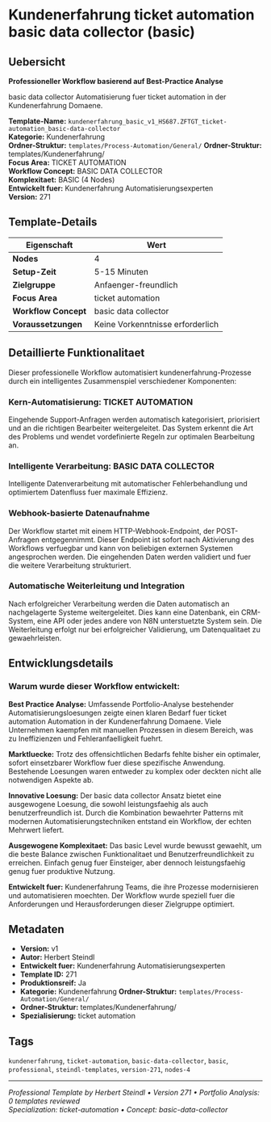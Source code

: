 # Kundenerfahrung ticket automation basic data collector (basic)

## Uebersicht

**Professioneller Workflow basierend auf Best-Practice Analyse**

basic data collector Automatisierung fuer ticket automation in der Kundenerfahrung Domaene.

**Template-Name:** `kundenerfahrung_basic_v1_HS687.ZFTGT_ticket-automation_basic-data-collector`  
**Kategorie:** Kundenerfahrung  
**Ordner-Struktur:** `templates/Process-Automation/General/`
**Ordner-Struktur:** templates/Kundenerfahrung/  
**Focus Area:** TICKET AUTOMATION  
**Workflow Concept:** BASIC DATA COLLECTOR  
**Komplexitaet:** BASIC (4 Nodes)  
**Entwickelt fuer:** Kundenerfahrung Automatisierungsexperten  
**Version:** 271

## Template-Details

| **Eigenschaft** | **Wert** |
|------------------|----------|
| **Nodes** | 4 |
| **Setup-Zeit** | 5-15 Minuten |
| **Zielgruppe** | Anfaenger-freundlich |
| **Focus Area** | ticket automation |
| **Workflow Concept** | basic data collector |
| **Voraussetzungen** | Keine Vorkenntnisse erforderlich |

## Detaillierte Funktionalitaet

Dieser professionelle Workflow automatisiert kundenerfahrung-Prozesse durch ein intelligentes Zusammenspiel verschiedener Komponenten:

### Kern-Automatisierung: TICKET AUTOMATION
Eingehende Support-Anfragen werden automatisch kategorisiert, priorisiert und an die richtigen Bearbeiter weitergeleitet. Das System erkennt die Art des Problems und wendet vordefinierte Regeln zur optimalen Bearbeitung an.

### Intelligente Verarbeitung: BASIC DATA COLLECTOR
Intelligente Datenverarbeitung mit automatischer Fehlerbehandlung und optimiertem Datenfluss fuer maximale Effizienz.

### Webhook-basierte Datenaufnahme
Der Workflow startet mit einem HTTP-Webhook-Endpoint, der POST-Anfragen entgegennimmt. Dieser Endpoint ist sofort nach Aktivierung des Workflows verfuegbar und kann von beliebigen externen Systemen angesprochen werden. Die eingehenden Daten werden validiert und fuer die weitere Verarbeitung strukturiert.

### Automatische Weiterleitung und Integration
Nach erfolgreicher Verarbeitung werden die Daten automatisch an nachgelagerte Systeme weitergeleitet. Dies kann eine Datenbank, ein CRM-System, eine API oder jedes andere von N8N unterstuetzte System sein. Die Weiterleitung erfolgt nur bei erfolgreicher Validierung, um Datenqualitaet zu gewaehrleisten.





## Entwicklungsdetails

### Warum wurde dieser Workflow entwickelt:

**Best Practice Analyse:** Umfassende Portfolio-Analyse bestehender Automatisierungsloesungen zeigte einen klaren Bedarf fuer ticket automation Automation in der Kundenerfahrung Domaene. Viele Unternehmen kaempfen mit manuellen Prozessen in diesem Bereich, was zu Ineffizienzen und Fehleranfaelligkeit fuehrt.

**Marktluecke:** Trotz des offensichtlichen Bedarfs fehlte bisher ein optimaler, sofort einsetzbarer Workflow fuer diese spezifische Anwendung. Bestehende Loesungen waren entweder zu komplex oder deckten nicht alle notwendigen Aspekte ab.

**Innovative Loesung:** Der basic data collector Ansatz bietet eine ausgewogene Loesung, die sowohl leistungsfaehig als auch benutzerfreundlich ist. Durch die Kombination bewaehrter Patterns mit modernen Automatisierungstechniken entstand ein Workflow, der echten Mehrwert liefert.

**Ausgewogene Komplexitaet:** Das basic Level wurde bewusst gewaehlt, um die beste Balance zwischen Funktionalitaet und Benutzerfreundlichkeit zu erreichen. Einfach genug fuer Einsteiger, aber dennoch leistungsfaehig genug fuer produktive Nutzung.

**Entwickelt fuer:** Kundenerfahrung Teams, die ihre Prozesse modernisieren und automatisieren moechten. Der Workflow wurde speziell fuer die Anforderungen und Herausforderungen dieser Zielgruppe optimiert.

## Metadaten

- **Version:** v1
- **Autor:** Herbert Steindl
- **Entwickelt fuer:** Kundenerfahrung Automatisierungsexperten
- **Template ID:** 271
- **Produktionsreif:** Ja
- **Kategorie:** Kundenerfahrung
**Ordner-Struktur:** `templates/Process-Automation/General/`
- **Ordner-Struktur:** templates/Kundenerfahrung/
- **Spezialisierung:** ticket automation

## Tags

`kundenerfahrung`, `ticket-automation`, `basic-data-collector`, `basic`, `professional`, `steindl-templates`, `version-271`, `nodes-4`

---

*Professional Template by Herbert Steindl • Version 271 • Portfolio Analysis: 0 templates reviewed*  
*Specialization: ticket-automation • Concept: basic-data-collector*